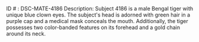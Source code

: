 ID # : DSC-MATE-4186
Description: Subject 4186 is a male Bengal tiger with unique blue clown eyes. The subject's head is adorned with green hair in a purple cap and a medical mask conceals the mouth. Additionally, the tiger possesses two color-banded features on its forehead and a gold chain around its neck.